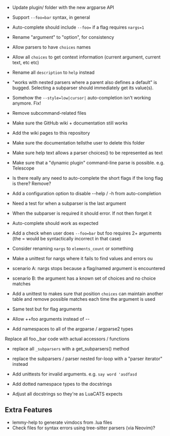 - Update plugin/ folder with the new argparse API

- Support `--foo=bar` syntax, in general
 - Auto-complete should include `--foo=` if a flag requires `nargs=1`

- Rename "argument" to "option", for consistency
- Allow parsers to have `choices` names
- Allow all `choices` to get context information (current argument, current text, etc etc)
- Rename all `description` to `help` instead

- "works with nested parsers where a parent also defines a default" is bugged. Selecting a subparser should immediately get its value(s).


- Somehow the `--style=low|cursor|` auto-completion isn't working anymore. Fix!

- Remove subcommand-related files
 - Make sure the GitHub wiki + documentation still works

- Add the wiki pages to this repository
 - Make sure the documentation tellsthe user to delete this folder

- Make sure help text allows a parser choices() to be represented as text

- Make sure that a "dynamic plugin" command-line parse is possible. e.g. Telescope

- Is there really any need to auto-complete the short flags if the long flag is there? Remove?

- Add a configuration option to disable --help / -h from auto-completion

- Need a test for when a subparser is the last argument
 - When the subparser is required it should error. If not then forget it
 - Auto-complete should work as expected
- Add a check when user does `--foo=bar` but foo requires 2+ arguments (the
= would be syntactically incorrect in that case)
- Consider renaming `nargs` to `elements_count` or something

- Make a unittest for nargs where it fails to find values and errors ou
 - scenario A: nargs stops because a flag/named argument is encountered
 - scenario B: the argument has a known set of choices and no choice matches

- Add a unittest to makes sure that position `choices` can maintain another table and remove possible matches each time the argument is used
 - Same test but for flag arguments


- Allow ++foo arguments instead of --

- Add namespaces to all of the argparse / argparse2 types

Replace all foo._bar code with actual accessors / functions

- replace all `_subparsers` with a get_subparsers() method
- replace the subparsers / parser nested for-loop with a "parser iterator" instead
- Add unittests for invalid arguments. e.g. `say word 'asdfasd`

- Add dotted namespace types to the docstrings

- Adjust all docstrings so they're as LuaCATS expects










## Extra Features
- lemmy-help to generate vimdocs from .lua files
- Check files for syntax errors using tree-sitter parsers (via Neovim)?
